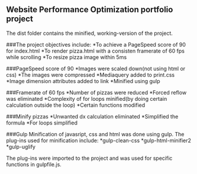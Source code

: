 ## Website Performance Optimization portfolio project
The dist folder contains the minified, working-version of the project.

###The project objectives include:
*To achieve a PageSpeed score of 90 for index.html
*To render pizza.html with a consisten framerate of 60 fps while scrolling
*To resize pizza image within 5ms

###PageSpeed score of 90
*Images were scaled down(not using html or css)
*The images were compressed
*Mediaquery added to print.css
*Image dimension attributes added to link
*Minified using gulp

###Framerate of 60 fps
*Number of pizzas were reduced
*Forced reflow was eliminated
*Complexity of for loops minified(by doing certain calculation outside the loop)
*Certain functions modified

###Minify pizzas
*Unwanted dx calculation eliminated
*Simplified the formula
*For loops simplified

###Gulp
Minification of javasript, css and html was done using gulp. The plug-ins used for minification include:
*gulp-clean-css
*gulp-html-minifier2
*gulp-uglify

The plug-ins were imported to the project and was used for specific functions in gulpfile.js.